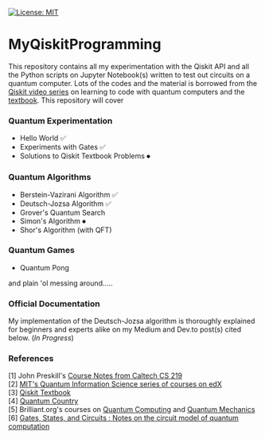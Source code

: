 [![License: MIT](https://img.shields.io/badge/License-MIT-yellow.svg)](https://raw.githubusercontent.com/LordVader31/MyQiskitProgramming/main/LICENSE
)

# MyQiskitProgramming

This repository contains all my experimentation with the Qiskit API and all the Python scripts on Jupyter Notebook(s) written to test out circuits on a quantum computer. Lots of the codes and the material is borrowed from the [Qiskit video series](https://www.youtube.com/watch?v=a1NZC5rqQD8&list=PLOFEBzvs-Vvp2xg9-POLJhQwtVktlYGbY) on learning to code with quantum computers and the [textbook](https://qiskit.org/textbook/ch-states/introduction.html). This repository will cover 

### Quantum Experimentation
* Hello World ✅
* Experiments with Gates ✅
* Solutions to Qiskit Textbook Problems ⏺

### Quantum Algorithms
* Berstein-Vazirani Algorithm ✅
* Deutsch-Jozsa Algorithm ✅
* Grover's Quantum Search 
* Simon's Algorithm ⏺
* Shor's Algorithm (with QFT) 

### Quantum Games
* Quantum Pong

and plain 'ol messing around.....

 ### Official Documentation
 
 My implementation of the Deutsch-Jozsa algorithm is thoroughly explained for beginners and experts alike on my Medium and Dev.to post(s) cited below. (_In Progress_)
 
### References 

[1] John Preskill's [Course Notes from Caltech CS 219](http://theory.caltech.edu/~preskill/ph219/index.html#lecture)  
[2] [MIT's Quantum Information Science series of courses on edX](https://www.edx.org/course/quantum-information-science-i-part-1)  
[3] [Qiskit Textbook](https://qiskit.org/textbook/ch-states/introduction.html)  
[4] [Quantum Country](https://quantum.country/)  
[5] Brilliant.org's courses on [Quantum Computing](https://brilliant.org/courses/quantum-computing/) and [Quantum Mechanics](https://brilliant.org/wiki/quantum-mechanics/)  
[6] [Gates, States, and Circuits : Notes on the circuit model of quantum computation](http://threeplusone.com/gates)




